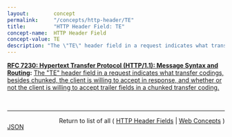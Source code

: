 ```yaml
---
layout:        concept
permalink:     "/concepts/http-header/TE"
title:         "HTTP Header Field: TE"
concept-name:  HTTP Header Field
concept-value: TE
description: "The \"TE\" header field in a request indicates what transfer codings, besides chunked, the client is willing to accept in response, and whether or not the client is willing to accept trailer fields in a chunked transfer coding."
---
```


**[RFC 7230: Hypertext Transfer Protocol (HTTP/1.1): Message Syntax and Routing](/specs/IETF/RFC/7230 "The Hypertext Transfer Protocol (HTTP) is an application-level protocol for distributed, collaborative, hypertext information systems. HTTP has been in use by the World Wide Web global information initiative since 1990. This document provides an overview of HTTP architecture and its associated terminology, defines the &#34;http&#34; and &#34;https&#34; Uniform Resource Identifier (URI) schemes, defines the HTTP/1.1 message syntax and parsing requirements, and describes general security concerns for implementations."):** [The "TE" header field in a request indicates what transfer codings, besides chunked, the client is willing to accept in response, and whether or not the client is willing to accept trailer fields in a chunked transfer coding.](http://tools.ietf.org/html/rfc7230#section-4.3 "Read documentation for HTTP Header Field &#34;TE&#34;")

<br/>
<hr/>

<p style="float : left"><a href="./TE.json" title="JSON representing this particular Web Concept value">JSON</a></p>
<p style="text-align: right">Return to list of all ( <a href="../http-header/">HTTP Header Fields</a> | <a href="../">Web Concepts</a> )</p>
